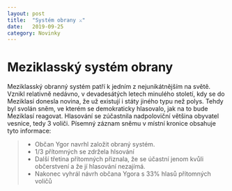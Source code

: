 ```yaml
---
layout: post
title:  "Systém obrany ⚔️"
date:   2019-09-25
category: Novinky
---
```


# Meziklasský systém obrany

Meziklasský obranný systém patří k jedním z nejunikátnějším na světě. Vznikl relativně nedávno, v devadesátých letech minulého století, kdy se do Meziklasí donesla novina, že už existují i státy jiného typu než polys. Tehdy byl svolán sněm, ve kterém se demokraticky hlasovalo, jak na to bude Meziklasí reagovat. Hlasování se zúčastnila nadpoloviční většina obyvatel vesnice, tedy 3 voliči. Písemný záznam sněmu v místní kronice obsahuje tyto informace:

> - Občan Ygor navrhl založit obraný systém. 
> - 1/3 přítomných se zdržela hlsování
> - Další třetina přítomných přiznala, že se účastní jenom kvůli občerstvení a že jí hlasování nezajímá.
> - Nakonec vyhrál návrh občana Ygora s 33% hlasů přítomných voličů


